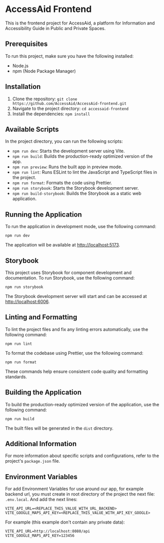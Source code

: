 # AccessAid Frontend

This is the frontend project for AccessAid, a platform for Information and Accessibility Guide in Public and Private Spaces.

## Prerequisites

To run this project, make sure you have the following installed:

- Node.js
- npm (Node Package Manager)

## Installation

1. Clone the repository: `git clone https://github.com/AccessAid/AccessAid-frontend.git`
2. Navigate to the project directory: `cd accessaid-frontend`
3. Install the dependencies: `npm install`

## Available Scripts

In the project directory, you can run the following scripts:

- `npm run dev`: Starts the development server using Vite.
- `npm run build`: Builds the production-ready optimized version of the app.
- `npm run preview`: Runs the built app in preview mode.
- `npm run lint`: Runs ESLint to lint the JavaScript and TypeScript files in the project.
- `npm run format`: Formats the code using Prettier.
- `npm run storybook`: Starts the Storybook development server.
- `npm run build-storybook`: Builds the Storybook as a static web application.

## Running the Application

To run the application in development mode, use the following command:

```
npm run dev
```

The application will be available at [http://localhost:5173](http://localhost:5173).

## Storybook

This project uses Storybook for component development and documentation. To run Storybook, use the following command:

```
npm run storybook
```

The Storybook development server will start and can be accessed at [http://localhost:6006](http://localhost:6006).

## Linting and Formatting

To lint the project files and fix any linting errors automatically, use the following command:

```
npm run lint
```

To format the codebase using Prettier, use the following command:

```
npm run format
```

These commands help ensure consistent code quality and formatting standards.

## Building the Application

To build the production-ready optimized version of the application, use the following command:

```
npm run build
```

The built files will be generated in the `dist` directory.

## Additional Information

For more information about specific scripts and configurations, refer to the project's `package.json` file.

## Environment Variables

For add Environment Variables for use around our app, for example backend url, you must create in root directory of the project the next file: `.env.local`. And add the next lines:

```
VITE_API_URL=<REPLACE_THIS_VALUE_WITH_URL_BACKEND>
VITE_GOOGLE_MAPS_API_KEY=<REPLACE_THIS_VALUE_WITH_API_KEY_GOOGLE>
```

For example (this example don't contain any private data):

```
VITE_API_URL=http://localhost:8080/api
VITE_GOOGLE_MAPS_API_KEY=123456
```
